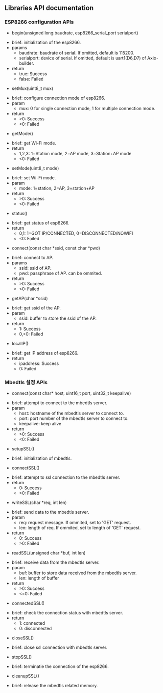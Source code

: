 ## Libraries API documentation
### ESP8266 configuration APIs
* begin(unsigned long baudrate, esp8266_serial_port serialport)
 - brief: initialization of the esp8266.
 - params
   - baudrate: baudrate of serial. If omitted, default is 115200.
   - serialport: device of serial. If omitted, default is uart1(D6,D7) of Axio-builder.
 - return
   -  true: Success
   -  false: Failed
* setMux(uint8_t mux)
 - brief: configure connection mode of esp8266.
 - param
   - mux: 0 for single connection mode, 1 for multiple connection mode.
 - return    
   -  \>0: Success    
   -  <0: Failed
* getMode()
 - brief: get Wi-Fi mode.
 - return
   - 1,2,3: 1=Station mode, 2=AP mode, 3=Station+AP mode
   - \<0: Failed
* setMode(uint8_t mode)
 - brief: set Wi-Fi mode.
 - param
   - mode: 1=station, 2=AP, 3=station+AP
 - return
   - \>0: Success
   - <0: Failed
* status()
 - brief: get status of esp8266.
 - return
   - 0,1: 1=GOT IP/CONNECTED, 0=DISCONNECTED/NOWIFI
   - <0: Failed
* connect(const char *ssid, const char *pwd)
 - brief: connect to AP.
 - params
   - ssid: ssid of AP.
   - pwd: passphrase of AP. can be ommited.
 - return
   - \>0: Success
   - <0: Failed
* getAP(char *ssid)
 - brief: get ssid of the AP.
 - param
   - ssid: buffer to store the ssid of the AP.
 - return
   - 1: Success
   - 0,<0: Failed
* localIP()
 - brief: get IP address of esp8266.
 - return
   - ipaddress: Success
   - 0: Failed

### Mbedtls 설정 APIs
* connect(const char* host, uint16_t port, uint32_t keepalive)
 - brief: attempt to connect to the mbedtls server.
 - param
   - host: hostname of the mbedtls server to connect to.
   - port: port number of the mbedtls server to connect to.
   - keepalive: keep alive
 - return
   - \>0: Success
   - <0: Failed
* setupSSL()
 - brief: initialization of mbedtls.

* connectSSL()
 - brief: attempt to ssl connection to the mbedtls server.
 - return
   - 0: Success
   - \>0: Failed
* writeSSL(char *req, int len)
 - brief: send data to the mbedtls server.
 - param
   - req: request message. If ommited, set to 'GET' request.
   - len: length of req. If ommited, set to length of 'GET' request.
 - return
   - 0: Success
   - \>0: Failed
* readSSL(unsigned char *buf, int len)
 - brief: receive data from the mbedtls server.
 - param
   - buf: buffer to store data received from the mbedtls server.
   - len: length of buffer
 - return
   - \>0: Success
   - <=0: Failed
* connectedSSL()
 - brief: check the connection status with mbedtls server.
 - return
   - 1: connected
   - 0: disconnected
* closeSSL()
 - brief: close ssl connection with mbedtls server.
* stopSSL()
 - brief: terminatie the connection of the esp8266.
* cleanupSSL()
 - brief: release the mbedtls related memory.
